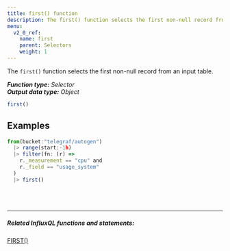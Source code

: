```yaml
---
title: first() function
description: The first() function selects the first non-null record from an input table.
menu:
  v2_0_ref:
    name: first
    parent: Selectors
    weight: 1
---
```


The `first()` function selects the first non-null record from an input table.

_**Function type:** Selector_  
_**Output data type:** Object_

```js
first()
```

## Examples
```js
from(bucket:"telegraf/autogen")
  |> range(start:-1h)
  |> filter(fn: (r) =>
    r._measurement == "cpu" and
    r._field == "usage_system"
  )
  |> first()
```

<hr style="margin-top:4rem"/>

##### Related InfluxQL functions and statements:
[FIRST()](https://docs.influxdata.com/influxdb/latest/query_language/functions/#first)
